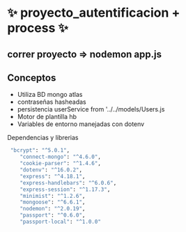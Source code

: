# ✨ proyecto_autentificacion + process ✨
##  correr proyecto =>  nodemon app.js 


## Conceptos
- Utiliza BD mongo atlas
- contraseñas hasheadas 
- persistencia userService from '../../models/Users.js
- Motor de plantilla hb
- Variables de entorno manejadas con dotenv 

Dependencias y librerias

```sh
 "bcrypt": "^5.0.1",
    "connect-mongo": "^4.6.0",
    "cookie-parser": "^1.4.6",
    "dotenv": "^16.0.2",
    "express": "^4.18.1",
    "express-handlebars": "^6.0.6",
    "express-session": "^1.17.3",
    "minimist": "^1.2.6",
    "mongoose": "^6.6.1",
    "nodemon": "^2.0.19",
    "passport": "^0.6.0",
    "passport-local": "^1.0.0"

```
